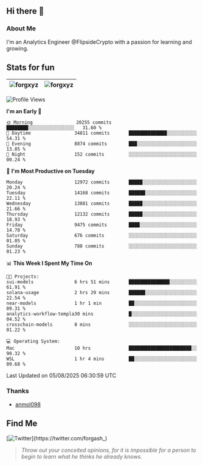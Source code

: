 ## Hi there 👋

### About Me

I'm an Analytics Engineer @FlipsideCrypto with a passion for learning and growing.
  
## Stats for fun

| <img align="center" src="https://github-readme-streak-stats.herokuapp.com/?user=forgxyz&theme=tokyonight" alt="forgxyz" /> | <img align="center" src="https://github-readme-stats.vercel.app/api?username=forgxyz&theme=tokyonight&show_icons=true" alt="forgxyz" /> |
| ------------- |------------- |


<!--START_SECTION:waka-->
![Profile Views](http://img.shields.io/badge/Profile%20Views-0-blue)

**I'm an Early 🐤** 

```text
🌞 Morning                20255 commits       ████████░░░░░░░░░░░░░░░░░   31.60 % 
🌆 Daytime                34811 commits       ██████████████░░░░░░░░░░░   54.31 % 
🌃 Evening                8874 commits        ███░░░░░░░░░░░░░░░░░░░░░░   13.85 % 
🌙 Night                  152 commits         ░░░░░░░░░░░░░░░░░░░░░░░░░   00.24 % 
```
📅 **I'm Most Productive on Tuesday** 

```text
Monday                   12972 commits       █████░░░░░░░░░░░░░░░░░░░░   20.24 % 
Tuesday                  14168 commits       ██████░░░░░░░░░░░░░░░░░░░   22.11 % 
Wednesday                13881 commits       █████░░░░░░░░░░░░░░░░░░░░   21.66 % 
Thursday                 12132 commits       █████░░░░░░░░░░░░░░░░░░░░   18.93 % 
Friday                   9475 commits        ████░░░░░░░░░░░░░░░░░░░░░   14.78 % 
Saturday                 676 commits         ░░░░░░░░░░░░░░░░░░░░░░░░░   01.05 % 
Sunday                   788 commits         ░░░░░░░░░░░░░░░░░░░░░░░░░   01.23 % 
```


📊 **This Week I Spent My Time On** 

```text
🐱‍💻 Projects: 
sui-models               6 hrs 51 mins       ███████████████░░░░░░░░░░   61.91 % 
solana-usage             2 hrs 29 mins       ██████░░░░░░░░░░░░░░░░░░░   22.54 % 
near-models              1 hr 1 min          ██░░░░░░░░░░░░░░░░░░░░░░░   09.31 % 
analytics-workflow-templa30 mins             █░░░░░░░░░░░░░░░░░░░░░░░░   04.52 % 
crosschain-models        8 mins              ░░░░░░░░░░░░░░░░░░░░░░░░░   01.22 % 

💻 Operating System: 
Mac                      10 hrs              ███████████████████████░░   90.32 % 
WSL                      1 hr 4 mins         ██░░░░░░░░░░░░░░░░░░░░░░░   09.68 % 
```


 Last Updated on 05/08/2025 06:30:59 UTC
<!--END_SECTION:waka-->

### Thanks
 - [anmol098](https://github.com/anmol098/waka-readme-stats/)
  
## Find Me
[![Twitter](https://img.shields.io/twitter/url/https/twitter.com/forgash_.svg?style=social&label=Follow%20%40forgash_)](https://twitter.com/forgash_)


> *Throw out your conceited opinions, for it is impossible for a person to begin to learn what he thinks he already knows.* 
